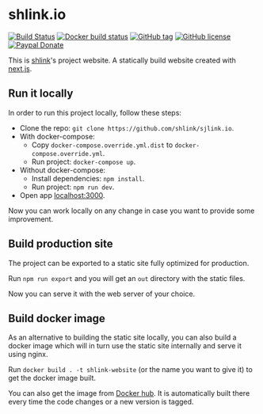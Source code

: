 # shlink.io

[![Build Status](https://img.shields.io/travis/shlinkio/shlink.io.svg?style=flat-square)](https://travis-ci.org/shlinkio/shlink.io)
[![Docker build status](https://img.shields.io/docker/cloud/build/shlinkio/shlink-website.svg?style=flat-square)](https://hub.docker.com/r/shlinkio/shlink-website/)
[![GitHub tag](https://img.shields.io/github/tag/shlinkio/shlink.io.svg?style=flat-square)](https://github.com/shlinkio/shlink.io/releases/latest)
[![GitHub license](https://img.shields.io/github/license/shlinkio/shlink.io.svg?style=flat-square)](https://github.com/shlinkio/shlink.io/blob/master/LICENSE)
[![Paypal Donate](https://img.shields.io/badge/Donate-paypal-blue.svg?style=flat-square&logo=paypal&colorA=cccccc)](https://slnk.to/donate)

This is [shlink](https://shlink.io)'s project website. A statically build website created with [next.js](https://nextjs.org/).

## Run it locally

In order to run this project locally, follow these steps:

* Clone the repo: `git clone https://github.com/shlink/sjlink.io`.
* With docker-compose:
    * Copy `docker-compose.override.yml.dist` to `docker-compose.override.yml`.
    * Run project: `docker-compose up`.
* Without docker-compose:
    * Install dependencies: `npm install`.
    * Run project: `npm run dev`.
* Open app [localhost:3000](http://localhost:3000).

Now you can work locally on any change in case you want to provide some improvement.

## Build production site

The project can be exported to a static site fully optimized for production.

Run `npm run export` and you will get an `out` directory with the static files.

Now you can serve it with the web server of your choice.

## Build docker image

As an alternative to building the static site locally, you can also build a docker image which will in turn use the static site internally and serve it using nginx.

Run `docker build . -t shlink-website` (or the name you want to give it) to get the docker image built.

You can also get the image from [Docker hub](https://hub.docker.com/r/shlinkio/shlink-website). It is automatically built there every time the code changes or a new version is tagged.
